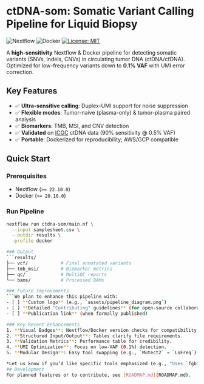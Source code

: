 # ctDNA-som: Somatic Variant Calling Pipeline for Liquid Biopsy

![Nextflow](https://img.shields.io/badge/Nextflow-%E2%89%A50.32.0-brightgreen)
![Docker](https://img.shields.io/badge/Docker-%E2%89%A520.10.0-blue)
[![License: MIT](https://img.shields.io/badge/License-MIT-yellow.svg)](https://opensource.org/licenses/MIT)

A **high-sensitivity** Nextflow & Docker pipeline for detecting somatic variants (SNVs, Indels, CNVs) in circulating tumor DNA (ctDNA/cfDNA). Optimized for low-frequency variants down to **0.1% VAF** with UMI error correction.

## Key Features
- ✅ **Ultra-sensitive calling**: Duplex-UMI support for noise suppression
- ✅ **Flexible modes**: Tumor-naive (plasma-only) & tumor-plasma paired analysis
- ✅ **Biomarkers**: TMB, MSI, and CNV detection
- ✅ **Validated** on [ICGC](https://dcc.icgc.org/) ctDNA data (90% sensitivity @ 0.5% VAF)
- ✅ **Portable**: Dockerized for reproducibility; AWS/GCP compatible

## Quick Start
### Prerequisites
- Nextflow (`>= 22.10.0`)
- Docker (`>= 20.10.0`)

### Run Pipeline
```bash
nextflow run ctdna-som/main.nf \
  --input samplesheet.csv \
  --outdir results \
  -profile docker

### Output
```results/
├── vcf/            # Final annotated variants
├── tmb_msi/        # Biomarker metrics
├── qc/             # MultiQC reports
└── bams/           # Processed BAMs

### Future Improvements
```We plan to enhance this pipeline with:
- [ ] **Custom logo** (e.g., `assets/pipeline_diagram.png`)  
- [ ] **Detailed "Contributing" guidelines** (for open-source collaboration)  
- [ ] **Publication link** (when formally published)  

### Key Recent Enhancements
1. **Visual Badges**: Nextflow/Docker version checks for compatibility.  
2. **Structured Input/Output**: Tables clarify file requirements.  
3. **Validation Metrics**: Performance table for credibility.  
4. **UMI Optimization**: Focus on low-VAF (0.1%) detection.  
5. **Modular Design**: Easy tool swapping (e.g., `Mutect2` → `LoFreq`).  

*Let us know if you’d like specific tools emphasized (e.g., "Uses `fgbio` for duplex consensus")!*
## Development  
For planned features or to contribute, see [ROADMAP.md](ROADMAP.md).  
